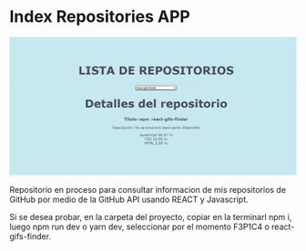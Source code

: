 # Index Repositories APP

![IndexReposApp](.\src\assets\indexRepos.png)

Repositorio en proceso para consultar informacion de mis repositorios de GitHub por medio de la GitHub API usando REACT y Javascript.

Si se desea probar, en la carpeta del proyecto, copiar en la terminarl npm i, luego npm run dev o yarn dev, seleccionar por el momento F3P1C4 o react-gifs-finder.
